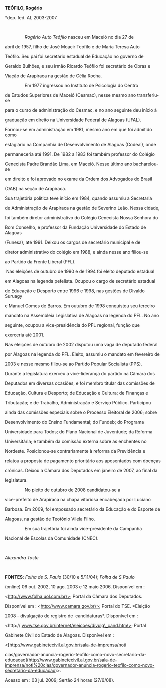 **TEÓFILO, Rogério**



\*dep. fed. AL 2003-2007.



 



                *Rogério Auto Teófilo* nasceu em Maceió no dia 27 de

abril de 1957, filho de José Moacir Teófilo e de Maria Teresa Auto

Teófilo. Seu pai foi secretário estadual de Educação no governo de

Geraldo Bulhões, e seu irmão Ricardo Teófilo foi secretário de Obras e

Viação de Arapiraca na gestão de Célia Rocha.



                Em 1977 ingressou no Instituto de Psicologia do Centro

de Estudos Superiores de Maceió (Cesmac), nesse mesmo ano transferiu-se

para o curso de administração do Cesmac, e no ano seguinte deu início à

graduação em direito na Universidade Federal de Alagoas (UFAL).

Formou-se em administração em 1981, mesmo ano em que foi admitido como

estagiário na Companhia de Desenvolvimento de Alagoas (Codeal), onde

permaneceria até 1991. De 1982 a 1983 foi também professor do Colégio

Cenecista Padre Brandão Lima, em Maceió. Nesse último ano bacharelou-se

em direito e foi aprovado no exame da Ordem dos Advogados do Brasil

(OAB) na seção de Arapiraca.



Sua trajetória política teve início em 1984, quando assumiu a Secretaria

de Administração de Arapiraca na gestão de Severino Leão. Nessa cidade,

foi também diretor administrativo do Colégio Cenecista Nossa Senhora do

Bom Conselho, e professor da Fundação Universidade do Estado de Alagoas

(Funesa), até 1991. Deixou os cargos de secretário municipal e de

diretor administrativo do colégio em 1988, e ainda nesse ano filiou-se

ao Partido da Frente Liberal (PFL).



 Nas eleições de outubro de 1990 e de 1994 foi eleito deputado estadual

em Alagoas na legenda pefelista. Ocupou o cargo de secretário estadual

de Educação e Desporto entre 1996 e 1998, nas gestões de Divaldo Suruagy

e Manuel Gomes de Barros. Em outubro de 1998 conquistou seu terceiro

mandato na Assembleia Legislativa de Alagoas na legenda do PFL. No ano

seguinte, ocupou a vice-presidência do PFL regional, função que

exerceria até 2001.



Nas eleições de outubro de 2002 disputou uma vaga de deputado federal

por Alagoas na legenda do PFL. Eleito, assumiu o mandato em fevereiro de

2003 e nesse mesmo filiou-se ao Partido Popular Socialista (PPS).

Durante a legislatura exerceu a vice-liderança do partido na Câmara dos

Deputados em diversas ocasiões, e foi membro titular das comissões de

Educação, Cultura e Desporto; de Educação e Cultura; de Finanças e

Tributação; e de Trabalho, Administração e Serviço Público. Participou

ainda das comissões especiais sobre o Processo Eleitoral de 2006; sobre

Desenvolvimento do Ensino Fundamental; do Fundeb; do Programa

Universidade para Todos; do Plano Nacional de Juventude; da Reforma

Universitária; e também da comissão externa sobre as enchentes no

Nordeste. Posicionou-se contrariamente à reforma da Previdência e

relatou a proposta de pagamento prioritário aos aposentados com doenças

crônicas. Deixou a Câmara dos Deputados em janeiro de 2007, ao final da

legislatura.



                No pleito de outubro de 2008 candidatou-se a

vice-prefeito de Arapiraca na chapa vitoriosa encabeçada por Luciano

Barbosa. Em 2009, foi empossado secretário da Educação e do Esporte de

Alagoas, na gestão de Teotônio Vilela Filho.            



                Em sua trajetória foi ainda vice-presidente da Campanha

Nacional de Escolas da Comunidade (CNEC).



 



*Alexandra Toste*



 



**FONTES**: *Folha de S. Paulo* (30/10 e 5/11/04); *Folha de S.Paulo*

(online) 06 out. 2002, 10 ago. 2003 e 12 maio 2006. Disponível em :

\<http://www.folha.uol.com.br\>; Portal da Câmara dos Deputados.

Disponível em : \<http://www.camara.gov.br\>; Portal do TSE. *Eleição

2008 - divulgação de registro de  candidaturas*. Disponível em :

\<http:// www.tse.gov.br/internet/eleicoes/divulg\_cand.htm\>; Portal

Gabinete Civil do Estado de Alagoas. Disponível em :

\<[http://www.gabinetecivil.al.gov.br/sala-de-imprensa/noti

cias/governador-anuncia-rogerio-teofilo-como-novo-secretario-da-educacao](http://www.gabinetecivil.al.gov.br/sala-de-imprensa/noti%20cias/governador-anuncia-rogerio-teofilo-como-novo-secretario-da-educacao)\>.

Acesso em : 03 jul. 2009; Sertão 24 horas (27/6/08).



 



 



 



 



 



 



 

